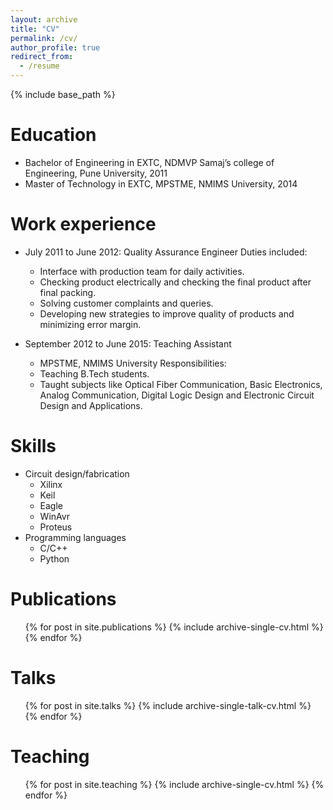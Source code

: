 ```yaml
---
layout: archive
title: "CV"
permalink: /cv/
author_profile: true
redirect_from:
  - /resume
---
```


{% include base_path %}

Education
======
* Bachelor of Engineering in EXTC, NDMVP Samaj’s college of Engineering, Pune University, 2011
* Master of Technology in EXTC, MPSTME, NMIMS University, 2014

Work experience
======
* July 2011 to June 2012: Quality Assurance Engineer
  Duties included:
  * Interface with production team for daily activities.
  * Checking product electrically and checking the final product after final packing.
  * Solving customer complaints and queries.
  * Developing new strategies to improve quality of products and minimizing error margin.


* September 2012 to June 2015: Teaching Assistant
  * MPSTME, NMIMS University
  Responsibilities:
  * Teaching B.Tech students.
  * Taught subjects like Optical Fiber Communication, Basic Electronics, Analog Communication, Digital Logic Design and Electronic Circuit Design and Applications.


  
Skills
======
* Circuit design/fabrication
  * Xilinx
  * Keil
  * Eagle
  * WinAvr
  * Proteus
* Programming languages
  * C/C++
  * Python
  

Publications
======
  <ul>{% for post in site.publications %}
    {% include archive-single-cv.html %}
  {% endfor %}</ul>
  
Talks
======
  <ul>{% for post in site.talks %}
    {% include archive-single-talk-cv.html %}
  {% endfor %}</ul>
  
Teaching
======
  <ul>{% for post in site.teaching %}
    {% include archive-single-cv.html %}
  {% endfor %}</ul>